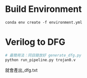 # Build Environment
```
conda env create -f environment.yml
```
# Verilog to DFG
```bash
# 最簡用法：同目錄放好 generate_dfg.py
python run_pipeline.py trojan0.v
```
就會產出<filename>_dfg.txt
